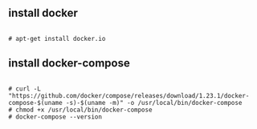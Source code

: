 ## install docker
<pre><code>
# apt-get install docker.io
</pre></code>

## install docker-compose
<pre><code>
# curl -L "https://github.com/docker/compose/releases/download/1.23.1/docker-compose-$(uname -s)-$(uname -m)" -o /usr/local/bin/docker-compose
# chmod +x /usr/local/bin/docker-compose
# docker-compose --version
</pre></code>
